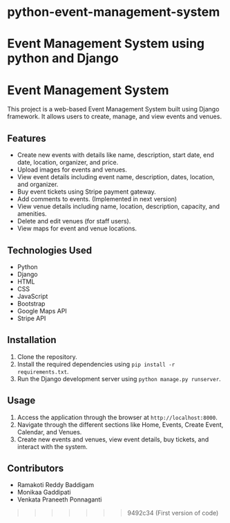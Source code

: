 # python-event-management-system
Event Management System using python and Django 
=======
# Event Management System

This project is a web-based Event Management System built using Django framework. It allows users to create, manage, and view events and venues.

## Features
- Create new events with details like name, description, start date, end date, location, organizer, and price.
- Upload images for events and venues.
- View event details including event name, description, dates, location, and organizer.
- Buy event tickets using Stripe payment gateway.
- Add comments to events. (Implemented in next version)
- View venue details including name, location, description, capacity, and amenities.
- Delete and edit venues (for staff users).
- View maps for event and venue locations.

## Technologies Used
- Python
- Django
- HTML
- CSS
- JavaScript
- Bootstrap
- Google Maps API
- Stripe API

## Installation
1. Clone the repository.
2. Install the required dependencies using `pip install -r requirements.txt`.
3. Run the Django development server using `python manage.py runserver`.

## Usage
1. Access the application through the browser at `http://localhost:8000`.
2. Navigate through the different sections like Home, Events, Create Event, Calendar, and Venues.
3. Create new events and venues, view event details, buy tickets, and interact with the system.

## Contributors
- Ramakoti Reddy Baddigam
- Monikaa Gaddipati
- Venkata Praneeth Ponnaganti
>>>>>>> 9492c34 (First version of code)
